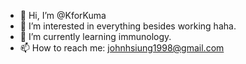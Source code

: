- 👋 Hi, I’m @KforKuma
- 👀 I’m interested in everything besides working haha.
- 🌱 I’m currently learning immunology.
- 📫 How to reach me: johnhsiung1998@gmail.com

<!---
KforKuma/KforKuma is a ✨ special ✨ repository because its `README.md` (this file) appears on your GitHub profile.
You can click the Preview link to take a look at your changes.
--->
